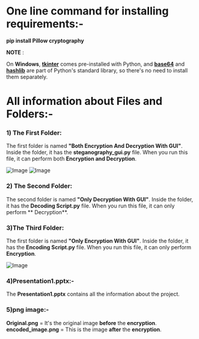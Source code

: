 # One line command for installing requirements:-

**pip install Pillow cryptography**

**NOTE** :

On **Windows**, **<ins>tkinter</ins>** comes pre-installed with Python, and **<ins>base64</ins>** and **<ins>hashlib</ins>** are part of Python's standard library, so there's no need to install them separately.

# All information about Files and Folders:-

### 1) The First Folder:
The first folder is named **"Both Encryption And Decryption With GUI"**. Inside the folder, it has the **steganography_gui.py** file. When you run this file, it can perform both **Encryption and Decryption**.

![Image](https://github.com/user-attachments/assets/7258b418-2d13-46c8-986a-e649a6e284b8)
![Image](https://github.com/user-attachments/assets/fdb48f8e-7d24-4915-8ab9-173b3f9ea1df)

### 2) The Second Folder:
The second folder is named **"Only Decryption With GUI"**. Inside the folder, it has the  **Decoding Script.py** file. When you run this file, it can only perform ** Decryption**.

### 3)The Third Folder:
The first folder is named **"Only Encryption With GUI"**. Inside the folder, it has the **Encoding Script.py** file. When you run this file, it can only perform **Encryption**.

![Image](https://github.com/user-attachments/assets/33e129ca-bec6-4234-9b50-dffd63e1d455)

### 4)Presentation1.pptx:-
The **Presentation1.pptx** contains all the information about the project.

### 5)png image:-
**Original.png** = It's the original image **before** the **encryption**.<br/>
**encoded_image.png** = This is the image **after** the **encryption**.
